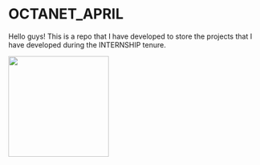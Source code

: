 # **OCTANET_APRIL**

Hello guys! This is a repo that I have developed to store the projects that I have developed during the INTERNSHIP tenure.  
  
<img src="https://i.giphy.com/h408T6Y5GfmXBKW62l.webp" width = "200px">
